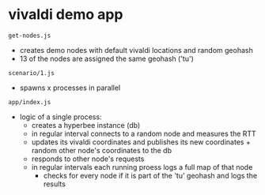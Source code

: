 # vivaldi demo app

`get-nodes.js`

- creates demo nodes with default vivaldi locations and random geohash
- 13 of the nodes are assigned the same geohash ('tu')

`scenario/1.js`

- spawns x processes in parallel

`app/index.js`

- logic of a single process:
  - creates a hyperbee instance (db)
  - in regular interval connects to a random node and measures the RTT
  - updates its vivaldi coordinates and publishes its new coordinates + random other node's coordinates to the db
  - responds to other node's requests
  - in regular intervals each running proess logs a full map of that node
    + checks for every node if it is part of the 'tu' geohash and logs the results
